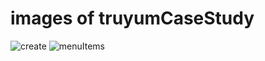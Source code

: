 # images of truyumCaseStudy

![create](https://user-images.githubusercontent.com/21295843/111906104-fff4ba00-8a74-11eb-91aa-8dbc3a406816.png)
![menuItems](https://user-images.githubusercontent.com/21295843/111906110-0420d780-8a75-11eb-9711-bc228962ee14.png)


